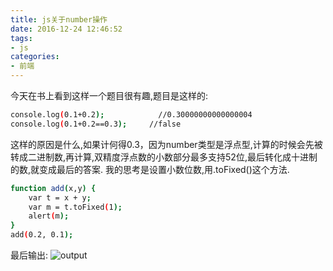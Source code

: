```yaml
---
title: js关于number操作
date: 2016-12-24 12:46:52
tags:
- js
categories:
- 前端
---
```

今天在书上看到这样一个题目很有趣,题目是这样的:
```bash
console.log(0.1+0.2);            //0.30000000000000004
console.log(0.1+0.2==0.3);     //false
```

这样的原因是什么,如果计何得0.3，因为number类型是浮点型,计算的时候会先被转成二进制数,再计算,双精度浮点数的小数部分最多支持52位,最后转化成十进制的数,就变成最后的答案.
我的思考是设置小数位数,用.toFixed()这个方法.
```bash
function add(x,y) {  
    var t = x + y;
    var m = t.toFixed(1);  
    alert(m);
}
add(0.2, 0.1);
```
最后输出:
![output](http://oj171eydn.bkt.clouddn.com/math.png)
